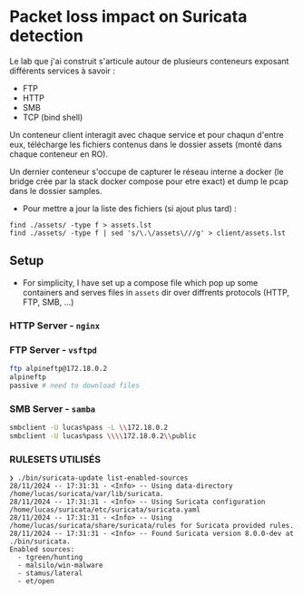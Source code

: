 # Packet loss impact on Suricata detection

Le lab que j'ai construit s'articule autour de plusieurs conteneurs exposant différents services à savoir :
- FTP
- HTTP
- SMB
- TCP (bind shell)

Un conteneur client interagit avec chaque service et pour chaqun d'entre eux, télécharge les fichiers contenus dans le dossier assets (monté dans chaque conteneur en RO).

Un dernier conteneur s'occupe de capturer le réseau interne a docker (le bridge crée par la stack docker compose pour etre exact) et dump le pcap dans le dossier samples.


- Pour mettre a jour la liste des fichiers (si ajout plus tard) :
```
find ./assets/ -type f > assets.lst
find ./assets/ -type f | sed 's/\.\/assets\///g' > client/assets.lst
```

## Setup

- For simplicity, I have set up a compose file which pop up some containers and serves files in `assets` dir over diffrents protocols (HTTP, FTP, SMB, ...)

### HTTP Server - `nginx`

### FTP Server - `vsftpd`

```bash
ftp alpineftp@172.18.0.2
alpineftp
passive # need to download files
```

### SMB Server - `samba`

```bash
smbclient -U lucas%pass -L \\172.18.0.2
smbclient -U lucas%pass \\\\172.18.0.2\\public
```

### RULESETS UTILISÉS

```
❯ ./bin/suricata-update list-enabled-sources
28/11/2024 -- 17:31:31 - <Info> -- Using data-directory /home/lucas/suricata/var/lib/suricata.
28/11/2024 -- 17:31:31 - <Info> -- Using Suricata configuration /home/lucas/suricata/etc/suricata/suricata.yaml
28/11/2024 -- 17:31:31 - <Info> -- Using /home/lucas/suricata/share/suricata/rules for Suricata provided rules.
28/11/2024 -- 17:31:31 - <Info> -- Found Suricata version 8.0.0-dev at ./bin/suricata.
Enabled sources:
  - tgreen/hunting
  - malsilo/win-malware
  - stamus/lateral
  - et/open
```
